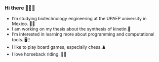 ### Hi there 👋😄✨
 
 - I’m studying biotechnology engineering at the UPAEP university in Mexico. 🥼🦅 
 - I am working on my thesis about the synthesis of kinetin.🧬
 - I’m interested in learning more about programming and computational tools. 🖥️🖱️ 
 - I like to play board games, especially chess.♟️
 - I love horseback riding. 🏇🌳
<!--
**HerreraDeMartino/HerreraDeMartino** is a ✨ _special_ ✨ repository because its `README.md` (this file) appears on your GitHub profile.

Here are some ideas to get you started:

- 🔭 I’m currently working on ...
- 🌱 I’m currently learning ...
- 👯 I’m looking to collaborate on ...
- 🤔 I’m looking for help with ...
- 💬 Ask me about ...
- 📫 How to reach me: ...
- 😄 Pronouns: ...
- ⚡ Fun fact: ...
-->
